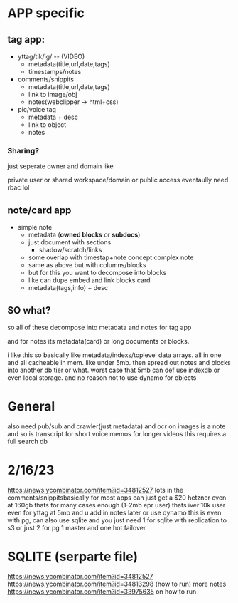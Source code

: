# APP specific
## tag app:
- yttag/tik/ig/ -- (VIDEO)
    - metadata(title,url,date,tags)
    - timestamps/notes
- comments/snippits
    - metadata(title,url,date,tags)
    - link to image/obj
    - notes(webclipper -> html+css)
- pic/voice tag
    - metadata + desc
    - link to object
    - notes

### Sharing?
just seperate owner and domain like

private user or shared workspace/domain or public access
eventaully need rbac lol



## note/card app
- simple note
    - metadata (**owned blocks** or **subdocs**)
    - just document with sections
        - shadow/scratch/links
    -  some overlap with timestap+note concept
complex note
    - same as above but with columns/blocks
    - but for this you want to decompose into blocks
    - like can dupe embed and link blocks
card
    - metadata(tags,info) + desc

## SO what?
so all of these decompose into metadata and notes for tag app

and for notes its metadata(card) or long documents or blocks.

i like this so basically like metadata/indexs/toplevel data arrays. all in one and all cacheable in mem. like under 5mb.
then spread out notes and blocks into another db tier or what. worst case that 5mb can def use indexdb or even local storage. 
and no reason not to use dynamo for objects


# General
also need pub/sub and crawler(just metadata)
and ocr on images is a note and so is transcript for short voice memos
for longer videos this requires a full search db


# 2/16/23
https://news.ycombinator.com/item?id=34812527
lots in the comments/snippitsbasically for most apps can just get a $20 hetzner
even at 160gb thats for many cases enough (1-2mb epr user) 
thats iver 10k user even for yttag at 5mb and u add in notes later or use dynamo
this is even with pg, can also use sqlite
and you just need 1 for sqlite with replication to s3
or just 2 for pg 1 master and one hot failover


# SQLITE (serparte file)
https://news.ycombinator.com/item?id=34812527
https://news.ycombinator.com/item?id=34813298 (how to run)
more notes https://news.ycombinator.com/item?id=33975635 on how to run
